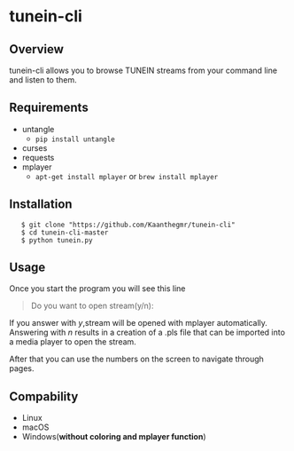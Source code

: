 # tunein-cli

## Overview
tunein-cli allows you to browse TUNEIN streams from your command line and listen to them.

## Requirements
- untangle
  - ```pip install untangle```
- curses
- requests
- mplayer
  - ```apt-get install mplayer``` or ```brew install mplayer```

## Installation
```
   $ git clone "https://github.com/Kaanthegmr/tunein-cli"
   $ cd tunein-cli-master
   $ python tunein.py
   ```
## Usage
Once you start the program you will see this line 
> Do you want to open stream(y/n):  

If you answer with *y*,stream will be opened with mplayer automatically.  
Answering with *n* results in a creation of a .pls file that can be imported into a media player to open the stream.

After that you can use the numbers on the screen to navigate through pages.

## Compability
- Linux
- macOS
- Windows(**without coloring and mplayer function**)
